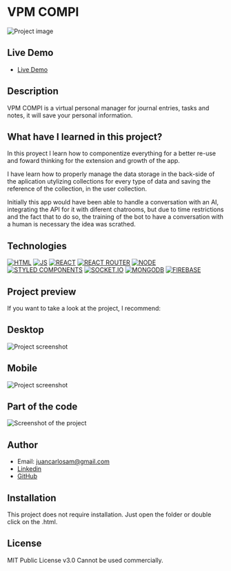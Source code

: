 # VPM COMPI

![Project image](https://raw.githubusercontent.com/JuanCarlosAlo/VTM-COMPI/main/client/public/images/readme1.png)

## Live Demo

- [Live Demo](https://portable-stereo.onrender.com/)

## Description

VPM COMPI is a virtual personal manager for journal entries, tasks and notes, it will save your personal information.

## What have I learned in this project?

In this proyect I learn how to componentize everything for a better re-use and foward thinking for the extension and growth of the app.

I have learn how to properly manage the data storage in the back-side of the aplication utylizing collections for every type of data and saving the reference of the collection, in the user collection.

Initially this app would have been able to handle a conversation with an AI, integrating the API for it with diferent chatrooms, but due to time restrictions and the fact that to do so, the training of the bot to have a conversation with a human is necessary the idea was scrathed.

## Technologies

<!-- Icons taken from: https://github.com/hendrasob/badges/blob/master/README.md and https://github.com/alexandresanlim/Badges4-README.md-Profile -->

[![HTML](https://img.shields.io/badge/HTML5-E34F26?style=for-the-badge&logo=html5&logoColor=white)](https://es.wikipedia.org/wiki/HTML5)
[![JS](https://img.shields.io/badge/JavaScript-F7DF1E?style=for-the-badge&logo=javascript&logoColor=black)](https://es.wikipedia.org/wiki/JavaScript)
[![REACT](https://img.shields.io/badge/React-20232A?style=for-the-badge&logo=react&logoColor=61DAFB)](https://es.wikipedia.org/wiki/React)
[![REACT ROUTER](https://img.shields.io/badge/React_Router-CA4245?style=for-the-badge&logo=react-router&logoColor=white)](https://es.wikipedia.org/wiki/React)
[![NODE](https://img.shields.io/badge/Node.js-339933?style=for-the-badge&logo=nodedotjs&logoColor=white)](https://en.wikipedia.org/wiki/Node)
[![STYLED COMPONENTS](https://img.shields.io/badge/styled--components-DB7093?style=for-the-badge&logo=styled-components&logoColor=white)](https://styled-components.com/)
[![SOCKET.IO](https://img.shields.io/badge/Socket.io-010101?&style=for-the-badge&logo=Socket.io&logoColor=white)](https://en.wikipedia.org/wiki/Socket.IO)
[![MONGODB](https://img.shields.io/badge/MongoDB-4EA94B?style=for-the-badge&logo=mongodb&logoColor=white)](https://en.wikipedia.org/wiki/MongoDB)
[![FIREBASE](https://img.shields.io/badge/firebase-ffca28?style=for-the-badge&logo=firebase&logoColor=black)](https://en.wikipedia.org/wiki/Firebase)

## Project preview

If you want to take a look at the project, I recommend:

## Desktop

![Project screenshot](https://raw.githubusercontent.com/JuanCarlosAlo/VTM-COMPI/main/client/public/images/readme1.png)

## Mobile

![Project screenshot](https://raw.githubusercontent.com/JuanCarlosAlo/VTM-COMPI/main/client/public/images/readme2.png)

## Part of the code

![Screenshot of the project](https://raw.githubusercontent.com/JuanCarlosAlo/VTM-COMPI/main/client/public/images/readme3.png)

## Author

- Email: juancarlosam@gmail.com
- [Linkedin](https://www.linkedin.com/in/juan-carlos-alonso-966280166/)
- [GitHub](https://github.com/JuanCarlosAlo)

## Installation

This project does not require installation. Just open the folder or double click on the .html.

## License

MIT Public License v3.0
Cannot be used commercially.
